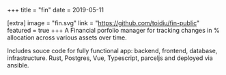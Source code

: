 +++
title = "fin"
date = 2019-05-11

[extra]
image = "fin.svg"
link = "https://github.com/toidiu/fin-public"
featured = true
+++
A Financial porfolio manager for tracking changes in % allocation across various assets over time.

Includes souce code for fully functional app: backend, frontend, database, infrastructure.
Rust, Postgres, Vue, Typescript, parceljs and deployed via ansible.
